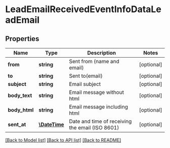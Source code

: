 # LeadEmailReceivedEventInfoDataLeadEmail

## Properties
Name | Type | Description | Notes
------------ | ------------- | ------------- | -------------
**from** | **string** | Sent from (name and email) | [optional] 
**to** | **string** | Sent to(email) | [optional] 
**subject** | **string** | Email subject | [optional] 
**body_text** | **string** | Email message without html | [optional] 
**body_html** | **string** | Email message including html | [optional] 
**sent_at** | [**\DateTime**](\DateTime.md) | Date and time of receiving the email (ISO 8601) | [optional] 

[[Back to Model list]](../README.md#documentation-for-models) [[Back to API list]](../README.md#documentation-for-api-endpoints) [[Back to README]](../README.md)

